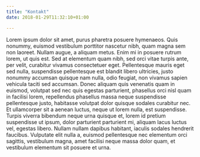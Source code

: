 ```yaml
---
title: "Kontakt"
date: 2018-01-29T11:32:10+01:00

---
```


Lorem ipsum dolor sit amet, purus pharetra posuere hymenaeos. Quis nonummy, euismod vestibulum porttitor nascetur nibh, quam magna sem non laoreet. Nullam augue, a aliquam metus. Enim mi in posuere rutrum lorem, ut quis est. Sed at elementum quam nibh, sed orci vitae turpis ante, per velit, curabitur vivamus consectetuer eget. Pellentesque mauris eget sed nulla, suspendisse pellentesque est blandit libero ultricies, justo nonummy accumsan quisque nam nulla, odio feugiat, non vivamus sapien vehicula taciti sed accumsan. Donec aliquam quis venenatis quam in euismod, volutpat sed nec quis egestas parturient, phasellus orci nisl quam in facilisi lorem, repellendus phasellus massa neque suspendisse pellentesque justo, habitasse volutpat dolor quisque sodales curabitur nec. Et ullamcorper sit a aenean luctus, neque ut lorem nulla, est suspendisse. Turpis viverra bibendum neque urna quisque et, lorem id pretium suspendisse ut ipsum, dolor parturient parturient mi, aliquam lacus luctus vel, egestas libero. Nullam nullam dapibus habitant, iaculis sodales hendrerit faucibus. Vulputate elit nulla a, euismod pellentesque nec elementum orci sagittis, vestibulum magna, amet facilisi neque massa dolor quam, et vestibulum elementum sit posuere et urna.
